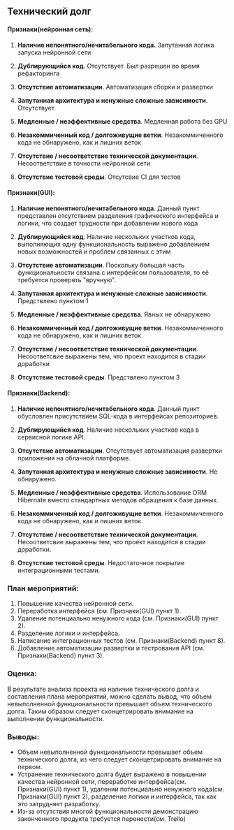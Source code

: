 ## Технический долг
#### Признаки(нейронная сеть):
1. **Наличие непонятного/нечитабельного кода.**
Запутанная логика запуска нейронной сети

2. **Дублирующийся код**.
Отсутствует. Был разрешен во время рефакторинга

3. **Отсутствие автоматизации**.
Автоматизация сборки и развертки

4. **Запутанная архитектура и ненужные сложные зависимости**.
Отсутствует

5. **Медленные / неэффективные средства**.
Медленная работа без GPU

6. **Незакоммиченный код / долгоживущие ветки**.
Незакоммиченного кода не обнаружено, как и лишних веток

7. **Отсутствие / несоответствие технической документации**.
Несоответствие в точности нейронной сети

8. **Отсутствие тестовой среды**.
Отсутсвие CI для тестов

#### Признаки(GUI):
1. **Наличие непонятного/нечитабельного кода**.
Данный пункт представлен отсутствием разделения графического интерфейса и логики, что создает трудности при добавлении нового кода

2. **Дублирующийся код**.
Наличие нескольких участков кода, выполняющих одну функциональность выражено добавлением новых возможностей и проблем связанных с этим

3. **Отсутствие автоматизации**.
Поскольку большая часть функциональности связана с интерфейсом пользователя, то её требуется проверять "вручную".

4. **Запутанная архитектура и ненужные сложные зависимости**.
Предствлено пунктом 1

5. **Медленные / неэффективные средства**.
Явных не обнаружено

6. **Незакоммиченный код / долгоживущие ветки**.
Незакоммиченного кода не обнаружено, как и лишних веток

7. **Отсутствие / несоответствие технической документации**.
Несоответсвие выражены тем, что проект находится в стадии доработки

8. **Отсутствие тестовой среды**.
Предствлено пунктом 3

#### Признаки(Backend):
1. **Наличие непонятного/нечитабельного кода**.
Данный пункт обусловлен присутствием SQL-кода в интерфейсах репозиториев.

2. **Дублирующийся код**.
Наличие нескольких участков кода в сервисной логике API.

3. **Отсутствие автоматизации**.
Отсутствует автоматизация развертки приложения на облачной платформе.

4. **Запутанная архитектура и ненужные сложные зависимости**.
Не обнаружено.

5. **Медленные / неэффективные средства**.
Использование ORM Hibernate вместо стандартных методов обращения к базе данных.

6. **Незакоммиченный код / долгоживущие ветки**.
Незакоммиченного кода не обнаружено, как и лишних веток.

7. **Отсутствие / несоответствие технической документации**.
Несоответсвие выражены тем, что проект находится в стадии доработки.

8. **Отсутствие тестовой среды**.
Недостаточное покрытие интеграционными тестами.

### План мероприятий:
1. Повышение качества нейронной сети.
2. Переработка интерфейса (см. Признаки(GUI) пункт 1).
3. Удаление потенциально ненужного кода (см. Признаки(GUI) пункт 2).
4. Разделение логики и интерфейса.
5. Написание интеграционных тестов (см. Признаки(Backend) пункт 8).
6. Добавление автоматизации развертки и тестрования API (см. Признаки(Backend) пункт 3).

### Оценка:
В результате анализа проекта на наличие технического долга и составления плана мероприятий, можно сделать вывод, что объем невыполненной функциональности превышает объем технического долга. Таким образом следует сконцетрировать внимание на выполнении функциональности.

### Выводы:
* Объем невыполненной функциональности превышает объем технического долга, из чего следует сконцетрировать внимание на первом.
* Устранение технического долга будет выражено в повышении качества нейронной сети, переработке интерфейса(см. Признаки(GUI) пункт 1), удалении потенциально ненужного кода(см. Признаки(GUI) пункт 2), разделение логики и интерфейса, так как это затрудняет разработку.
* Из-за отсутствия многой функциональности демонстрацию законченного продукта требуется перенести(см. Trello)

